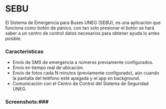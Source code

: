 # SEBU #

El Sistema de Emergencia para Buses UNEG (SEBU), es una aplicación que funciona como botón de pánico, con tan solo presionar el botón se hará saber a un centro de control datos necesarios para obtener ayuda lo antes posible.


### Características ###

* Envío de SMS de emergencia a números previamente configurados.
* Envío en tiempo real de ubicación.
* Envío de fotos cada N minutos (previamente configurado), aún cuando la pantalla del teléfono esté apagada y el app en background.
* Comunicación con el Centro de Control del Sistema de Seguridad UNEG.

### Screenshots:###


